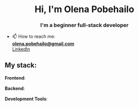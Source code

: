 <h1 align="center"> Hi, I'm Olena Pobehailo</h1>
<h3 align="center"> I'm a beginner full-stack developer</h3>

- 📫 How to reach me:  
  **olena.pobehailo@gmail.com**  
  <a href="https://www.linkedin.com/in/olena-pobehailo/">LinkedIn</a>  

## My stack:

**Frontend**: <img src="https://img.shields.io/badge/html5-%23E34F26.svg?style=for-the-badge&logo=html5&logoColor=white" height="16" /><img src="https://img.shields.io/badge/CSS3-1572B6?style=for-the-badge&logo=css3&logoColor=white" height="16" /><img src="https://img.shields.io/badge/SASS-hotpink.svg?style=for-the-badge&logo=SASS&logoColor=white" height="16" /><img src="https://img.shields.io/badge/javascript-%23323330.svg?style=for-the-badge&logo=javascript&logoColor=%23F7DF1E" height="16" /><img src="https://img.shields.io/badge/react-%2320232a.svg?style=for-the-badge&logo=react&logoColor=%2361DAFB" height="16" /><img src="https://img.shields.io/badge/redux-%23593d88.svg?style=for-the-badge&logo=redux&logoColor=white" height="16" /><img src="https://img.shields.io/badge/typescript-%23007ACC.svg?style=for-the-badge&logo=typescript&logoColor=white" height="16" />

**Backend**: <img src="https://img.shields.io/badge/node.js-6DA55F?style=for-the-badge&logo=node.js&logoColor=white" height="16" />

**Development Tools**: <img src="https://img.shields.io/badge/Visual%20Studio%20Code-0078d7.svg?style=for-the-badge&logo=visual-studio-code&logoColor=white" height="16" /><img src="https://img.shields.io/badge/Figma-%23F24E1E.svg?style=for-the-badge&logo=figma&logoColor=white" height="16" /><img src="https://img.shields.io/badge/GitHub-%23121011.svg?style=for-the-badge&logo=github&logoColor=white" height="16" /><img src="https://img.shields.io/badge/Git-%23F05033.svg?style=for-the-badge&logo=git&logoColor=white" height="16" /><img src="https://img.shields.io/badge/Vercel-%23000000.svg?style=for-the-badge&logo=vercel&logoColor=white" height="16" /><img src="https://img.shields.io/badge/Postman-FF6C37?style=for-the-badge&logo=postman&logoColor=white" height="16" /><img src="https://img.shields.io/badge/Trello-%23026AA7.svg?style=for-the-badge&logo=Trello&logoColor=white" height="16" />

<!--
**OlenaPobehailo/OlenaPobehailo** is a ✨ _special_ ✨ repository because its `README.md` (this file) appears on your GitHub profile.

Here are some ideas to get you started:

- 🔭 I’m currently working on ...
- 🌱 I’m currently learning ...
- 👯 I’m looking to collaborate on ...
- 🤔 I’m looking for help with ...
- 💬 Ask me about ...
- 😄 Pronouns: ...
- ⚡ Fun fact: ...
-->
